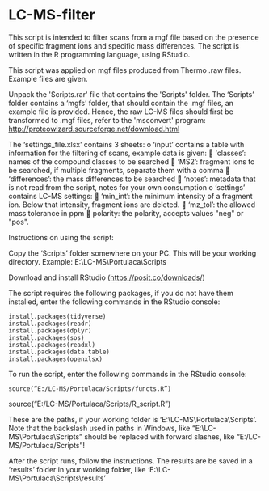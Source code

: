 # LC-MS-filter

This script is intended to filter scans from a mgf file based on the presence of specific fragment ions and specific mass differences. The script is written in the R programming language, using RStudio.

This script was applied on mgf files produced from Thermo .raw files. Example files are given.

Unpack the 'Scripts.rar' file that contains the 'Scripts' folder.
The ‘Scripts’ folder contains a ‘mgfs’ folder, that should contain the .mgf files, an example file is provided. Hence, the raw LC-MS files should first be transformed to .mgf files, refer to the 'msconvert' program:  http://proteowizard.sourceforge.net/download.html

The ‘settings_file.xlsx’ contains 3 sheets: 
o	‘input’ contains a table with information for the filtering of scans, example data is given:
	‘classes’: names of the compound classes to be searched
	‘MS2’: fragment ions to be searched, if multiple fragments, separate them with a comma
	‘differences’: the mass differences to be searched
	‘notes’: metadata that is not read from the script, notes for your own consumption
o	‘settings’ contains LC-MS settings:
	‘min_int’: the minimum intensity of a fragment ion. Below that intensity, fragment ions are deleted.
	‘mz_tol’: the allowed mass tolerance in ppm
	polarity: the polarity, accepts values "neg" or "pos".
		
Instructions on using the script:

Copy the ‘Scripts’ folder somewhere on your PC. This will be your working directory.
Example: 
E:\LC-MS\Portulaca\Scripts

Download and install RStudio (https://posit.co/downloads/)

The script requires the following packages, if you do not have them installed, enter the following commands in the RStudio console:

	install.packages(tidyverse) 	
	install.packages(readr) 		
	install.packages(dplyr) 		
	install.packages(sos)			
	install.packages(readxl)	
	install.packages(data.table)
	install.packages(openxlsx)	

To run the script, enter the following commands in the RStudio console:

	source(“E:/LC-MS/Portulaca/Scripts/functs.R”)
source(“E:/LC-MS/Portulaca/Scripts/R_script.R”)

These are the paths, if your working folder is ‘E:\LC-MS\Portulaca\Scripts’.
Note that the backslash used in paths in Windows, like “E:\LC-MS\Portulaca\Scripts” should be replaced with forward slashes, like “E:/LC-MS/Portulaca/Scripts”!

After the script runs, follow the instructions.
The results are be saved in a ‘results’ folder in your working folder, like ‘E:\LC-MS\Portulaca\Scripts\results’


